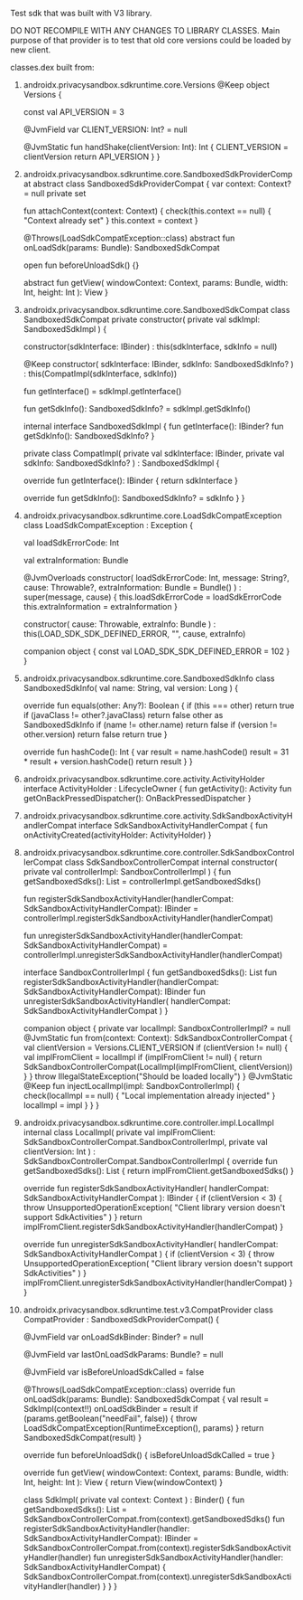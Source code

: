 Test sdk that was built with V3 library.

DO NOT RECOMPILE WITH ANY CHANGES TO LIBRARY CLASSES.
Main purpose of that provider is to test that old core versions could be loaded by new client.

classes.dex built from:

1) androidx.privacysandbox.sdkruntime.core.Versions
@Keep
object Versions {

    const val API_VERSION = 3

    @JvmField
    var CLIENT_VERSION: Int? = null

    @JvmStatic
    fun handShake(clientVersion: Int): Int {
        CLIENT_VERSION = clientVersion
        return API_VERSION
    }
}

2) androidx.privacysandbox.sdkruntime.core.SandboxedSdkProviderCompat
abstract class SandboxedSdkProviderCompat {
    var context: Context? = null
        private set

    fun attachContext(context: Context) {
        check(this.context == null) { "Context already set" }
        this.context = context
    }

    @Throws(LoadSdkCompatException::class)
    abstract fun onLoadSdk(params: Bundle): SandboxedSdkCompat

    open fun beforeUnloadSdk() {}

    abstract fun getView(
            windowContext: Context,
            params: Bundle,
            width: Int,
            height: Int
    ): View
}

3) androidx.privacysandbox.sdkruntime.core.SandboxedSdkCompat
class SandboxedSdkCompat private constructor(
   private val sdkImpl: SandboxedSdkImpl
) {

   constructor(sdkInterface: IBinder) : this(sdkInterface, sdkInfo = null)

   @Keep
   constructor(
      sdkInterface: IBinder,
      sdkInfo: SandboxedSdkInfo?
   ) : this(CompatImpl(sdkInterface, sdkInfo))

   fun getInterface() = sdkImpl.getInterface()

   fun getSdkInfo(): SandboxedSdkInfo? = sdkImpl.getSdkInfo()

   internal interface SandboxedSdkImpl {
      fun getInterface(): IBinder?
      fun getSdkInfo(): SandboxedSdkInfo?
   }

   private class CompatImpl(
      private val sdkInterface: IBinder,
      private val sdkInfo: SandboxedSdkInfo?
   ) : SandboxedSdkImpl {

      override fun getInterface(): IBinder {
         return sdkInterface
      }

      override fun getSdkInfo(): SandboxedSdkInfo? = sdkInfo
   }
}

4) androidx.privacysandbox.sdkruntime.core.LoadSdkCompatException
class LoadSdkCompatException : Exception {

    val loadSdkErrorCode: Int

    val extraInformation: Bundle

    @JvmOverloads
    constructor(
            loadSdkErrorCode: Int,
            message: String?,
            cause: Throwable?,
            extraInformation: Bundle = Bundle()
    ) : super(message, cause) {
        this.loadSdkErrorCode = loadSdkErrorCode
        this.extraInformation = extraInformation
    }

    constructor(
            cause: Throwable,
            extraInfo: Bundle
    ) : this(LOAD_SDK_SDK_DEFINED_ERROR, "", cause, extraInfo)

    companion object {
        const val LOAD_SDK_SDK_DEFINED_ERROR = 102
    }
}

5) androidx.privacysandbox.sdkruntime.core.SandboxedSdkInfo
class SandboxedSdkInfo(
    val name: String,
    val version: Long
) {

    override fun equals(other: Any?): Boolean {
        if (this === other) return true
        if (javaClass != other?.javaClass) return false
        other as SandboxedSdkInfo
        if (name != other.name) return false
        if (version != other.version) return false
        return true
    }

    override fun hashCode(): Int {
        var result = name.hashCode()
        result = 31 * result + version.hashCode()
        return result
    }
}

6) androidx.privacysandbox.sdkruntime.core.activity.ActivityHolder
interface ActivityHolder : LifecycleOwner {
    fun getActivity(): Activity
    fun getOnBackPressedDispatcher(): OnBackPressedDispatcher
}

7) androidx.privacysandbox.sdkruntime.core.activity.SdkSandboxActivityHandlerCompat
interface SdkSandboxActivityHandlerCompat {
    fun onActivityCreated(activityHolder: ActivityHolder)
}

8) androidx.privacysandbox.sdkruntime.core.controller.SdkSandboxControllerCompat
class SdkSandboxControllerCompat internal constructor(
    private val controllerImpl: SandboxControllerImpl
) {
    fun getSandboxedSdks(): List<SandboxedSdkCompat> =
        controllerImpl.getSandboxedSdks()

    fun registerSdkSandboxActivityHandler(handlerCompat: SdkSandboxActivityHandlerCompat):
        IBinder = controllerImpl.registerSdkSandboxActivityHandler(handlerCompat)

    fun unregisterSdkSandboxActivityHandler(handlerCompat: SdkSandboxActivityHandlerCompat) =
        controllerImpl.unregisterSdkSandboxActivityHandler(handlerCompat)

    interface SandboxControllerImpl {
        fun getSandboxedSdks(): List<SandboxedSdkCompat>
        fun registerSdkSandboxActivityHandler(handlerCompat: SdkSandboxActivityHandlerCompat):
            IBinder
        fun unregisterSdkSandboxActivityHandler(
            handlerCompat: SdkSandboxActivityHandlerCompat
        )
    }

    companion object {
        private var localImpl: SandboxControllerImpl? = null
        @JvmStatic
        fun from(context: Context): SdkSandboxControllerCompat {
            val clientVersion = Versions.CLIENT_VERSION
            if (clientVersion != null) {
                val implFromClient = localImpl
                if (implFromClient != null) {
                    return SdkSandboxControllerCompat(LocalImpl(implFromClient, clientVersion))
                }
            }
            throw IllegalStateException("Should be loaded locally")
        }
        @JvmStatic
        @Keep
        fun injectLocalImpl(impl: SandboxControllerImpl) {
            check(localImpl == null) { "Local implementation already injected" }
            localImpl = impl
        }
    }
}

9) androidx.privacysandbox.sdkruntime.core.controller.impl.LocalImpl
internal class LocalImpl(
    private val implFromClient: SdkSandboxControllerCompat.SandboxControllerImpl,
    private val clientVersion: Int
) : SdkSandboxControllerCompat.SandboxControllerImpl {
    override fun getSandboxedSdks(): List<SandboxedSdkCompat> {
        return implFromClient.getSandboxedSdks()
    }

    override fun registerSdkSandboxActivityHandler(
        handlerCompat: SdkSandboxActivityHandlerCompat
    ): IBinder {
        if (clientVersion < 3) {
            throw UnsupportedOperationException(
                "Client library version doesn't support SdkActivities"
            )
        }
        return implFromClient.registerSdkSandboxActivityHandler(handlerCompat)
    }

    override fun unregisterSdkSandboxActivityHandler(
        handlerCompat: SdkSandboxActivityHandlerCompat
    ) {
        if (clientVersion < 3) {
            throw UnsupportedOperationException(
                "Client library version doesn't support SdkActivities"
            )
        }
        implFromClient.unregisterSdkSandboxActivityHandler(handlerCompat)
    }
}

10) androidx.privacysandbox.sdkruntime.test.v3.CompatProvider
class CompatProvider : SandboxedSdkProviderCompat() {

    @JvmField
    var onLoadSdkBinder: Binder? = null

    @JvmField
    var lastOnLoadSdkParams: Bundle? = null

    @JvmField
    var isBeforeUnloadSdkCalled = false

    @Throws(LoadSdkCompatException::class)
    override fun onLoadSdk(params: Bundle): SandboxedSdkCompat {
        val result = SdkImpl(context!!)
        onLoadSdkBinder = result
        if (params.getBoolean("needFail", false)) {
            throw LoadSdkCompatException(RuntimeException(), params)
        }
        return SandboxedSdkCompat(result)
    }

    override fun beforeUnloadSdk() {
        isBeforeUnloadSdkCalled = true
    }

    override fun getView(
            windowContext: Context, params: Bundle, width: Int,
            height: Int
    ): View {
        return View(windowContext)
    }

    class SdkImpl(
        private val context: Context
    ) : Binder() {
        fun getSandboxedSdks(): List<SandboxedSdkCompat> =
            SdkSandboxControllerCompat.from(context).getSandboxedSdks()
        fun registerSdkSandboxActivityHandler(handler: SdkSandboxActivityHandlerCompat): IBinder =
            SdkSandboxControllerCompat.from(context).registerSdkSandboxActivityHandler(handler)
        fun unregisterSdkSandboxActivityHandler(handler: SdkSandboxActivityHandlerCompat) {
            SdkSandboxControllerCompat.from(context).unregisterSdkSandboxActivityHandler(handler)
        }
    }
}